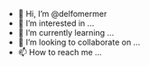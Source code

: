 - 👋 Hi, I’m @delfomermer
- 👀 I’m interested in ...
- 🌱 I’m currently learning ...
- 💞️ I’m looking to collaborate on ...
- 📫 How to reach me ...

<!---
delfomermer/delfomermer is a ✨ special ✨ repository because its `README.md` (this file) appears on your GitHub profile.
You can click the Preview link to take a look at your changes.
--->

